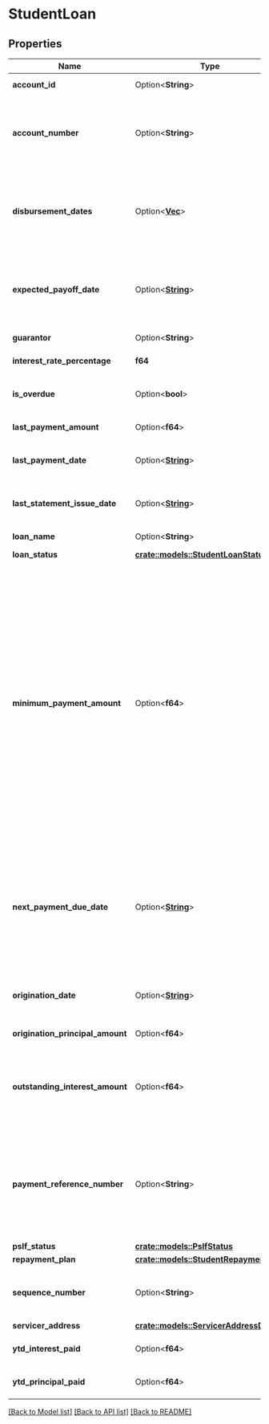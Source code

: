 # StudentLoan

## Properties

Name | Type | Description | Notes
------------ | ------------- | ------------- | -------------
**account_id** | Option<**String**> | The ID of the account that this liability belongs to. | 
**account_number** | Option<**String**> | The account number of the loan. For some institutions, this may be a masked version of the number (e.g., the last 4 digits instead of the entire number). | 
**disbursement_dates** | Option<[**Vec<String>**](string.md)> | The dates on which loaned funds were disbursed or will be disbursed. These are often in the past. Dates are returned in an [ISO 8601](https://wikipedia.org/wiki/ISO_8601) format (YYYY-MM-DD). | 
**expected_payoff_date** | Option<[**String**](string.md)> | The date when the student loan is expected to be paid off. Availability for this field is limited. Dates are returned in an [ISO 8601](https://wikipedia.org/wiki/ISO_8601) format (YYYY-MM-DD). | 
**guarantor** | Option<**String**> | The guarantor of the student loan. | 
**interest_rate_percentage** | **f64** | The interest rate on the loan as a percentage. | 
**is_overdue** | Option<**bool**> | `true` if a payment is currently overdue. Availability for this field is limited. | 
**last_payment_amount** | Option<**f64**> | The amount of the last payment. | 
**last_payment_date** | Option<[**String**](string.md)> | The date of the last payment. Dates are returned in an [ISO 8601](https://wikipedia.org/wiki/ISO_8601) format (YYYY-MM-DD). | 
**last_statement_issue_date** | Option<[**String**](string.md)> | The date of the last statement. Dates are returned in an [ISO 8601](https://wikipedia.org/wiki/ISO_8601) format (YYYY-MM-DD). | 
**loan_name** | Option<**String**> | The type of loan, e.g., \"Consolidation Loans\". | 
**loan_status** | [**crate::models::StudentLoanStatus**](StudentLoanStatus.md) |  | 
**minimum_payment_amount** | Option<**f64**> | The minimum payment due for the next billing cycle. There are some exceptions: Some institutions require a minimum payment across all loans associated with an account number. Our API presents that same minimum payment amount on each loan. The institutions that do this are: Great Lakes ( `ins_116861`), Firstmark (`ins_116295`), Commonbond Firstmark Services (`ins_116950`), Nelnet (`ins_116528`), EdFinancial Services (`ins_116304`), Granite State (`ins_116308`), and Oklahoma Student Loan Authority (`ins_116945`). Firstmark (`ins_116295` ) and Navient (`ins_116248`) will display as $0 if there is an autopay program in effect. | 
**next_payment_due_date** | Option<[**String**](string.md)> | The due date for the next payment. The due date is `null` if a payment is not expected. A payment is not expected if `loan_status.type` is `deferment`, `in_school`, `consolidated`, `paid in full`, or `transferred`. Dates are returned in an [ISO 8601](https://wikipedia.org/wiki/ISO_8601) format (YYYY-MM-DD). | 
**origination_date** | Option<[**String**](string.md)> | The date on which the loan was initially lent. Dates are returned in an [ISO 8601](https://wikipedia.org/wiki/ISO_8601) format (YYYY-MM-DD).  | 
**origination_principal_amount** | Option<**f64**> | The original principal balance of the loan. | 
**outstanding_interest_amount** | Option<**f64**> | The total dollar amount of the accrued interest balance. For Sallie Mae ( `ins_116944`), this amount is included in the current balance of the loan, so this field will return as `null`. | 
**payment_reference_number** | Option<**String**> | The relevant account number that should be used to reference this loan for payments. In the majority of cases, `payment_reference_number` will match a`ccount_number,` but in some institutions, such as Great Lakes (`ins_116861`), it will be different. | 
**pslf_status** | [**crate::models::PslfStatus**](PSLFStatus.md) |  | 
**repayment_plan** | [**crate::models::StudentRepaymentPlan**](StudentRepaymentPlan.md) |  | 
**sequence_number** | Option<**String**> | The sequence number of the student loan. Heartland ECSI (`ins_116948`) does not make this field available. | 
**servicer_address** | [**crate::models::ServicerAddressData**](ServicerAddressData.md) |  | 
**ytd_interest_paid** | Option<**f64**> | The year to date (YTD) interest paid. Availability for this field is limited. | 
**ytd_principal_paid** | Option<**f64**> | The year to date (YTD) principal paid. Availability for this field is limited. | 

[[Back to Model list]](../README.md#documentation-for-models) [[Back to API list]](../README.md#documentation-for-api-endpoints) [[Back to README]](../README.md)


